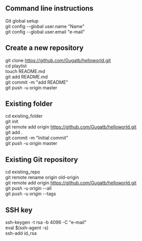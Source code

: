 
Command line instructions
-----------------------------------------------------------------------------------------
Git global setup  
git config --global user.name "Name"  
git config --global user.email "e-mail"  

Create a new repository
-----------------------------------------------------------------------------------------
git clone https://github.com/Gugatb/helloworld.git  
cd playlist  
touch README.md  
git add README.md  
git commit -m "add README"  
git push -u origin master  

Existing folder
-----------------------------------------------------------------------------------------
cd existing_folder  
git init  
git remote add origin https://github.com/Gugatb/helloworld.git  
git add .  
git commit -m "Initial commit"  
git push -u origin master  

Existing Git repository
-----------------------------------------------------------------------------------------
cd existing_repo  
git remote rename origin old-origin  
git remote add origin https://github.com/Gugatb/helloworld.git  
git push -u origin --all  
git push -u origin --tags  

SSH key
-----------------------------------------------------------------------------------------
ssh-keygen -t rsa -b 4096 -C "e-mail"  
eval $(ssh-agent -s)  
ssh-add id_rsa  
